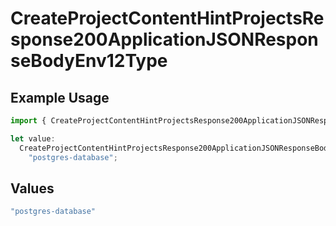 # CreateProjectContentHintProjectsResponse200ApplicationJSONResponseBodyEnv12Type

## Example Usage

```typescript
import { CreateProjectContentHintProjectsResponse200ApplicationJSONResponseBodyEnv12Type } from "@vercel/sdk/models/operations/createproject.js";

let value:
  CreateProjectContentHintProjectsResponse200ApplicationJSONResponseBodyEnv12Type =
    "postgres-database";
```

## Values

```typescript
"postgres-database"
```